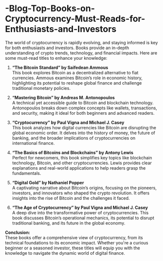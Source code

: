 # -Blog-Top-Books-on-Cryptocurrency-Must-Reads-for-Enthusiasts-and-Investors

The world of cryptocurrency is rapidly evolving, and staying informed is key for both enthusiasts and investors. Books provide an in-depth understanding of crypto trends, technology, and financial impacts. Here are some must-read titles to enhance your knowledge:

1. **“The Bitcoin Standard” by Saifedean Ammous**  
This book explores Bitcoin as a decentralized alternative to fiat currencies. Ammous examines Bitcoin’s role in economic history, highlighting its potential to reshape global finance and challenge traditional monetary policies.

2. **“Mastering Bitcoin” by Andreas M. Antonopoulos**  
A technical yet accessible guide to Bitcoin and blockchain technology. Antonopoulos breaks down complex concepts like wallets, transactions, and security, making it ideal for both beginners and advanced readers.

3. **“Cryptocurrency” by Paul Vigna and Michael J. Casey**  
This book analyzes how digital currencies like Bitcoin are disrupting the global economic order. It delves into the history of money, the future of banking, and the broader implications of cryptocurrencies on international finance.

4. **“The Basics of Bitcoins and Blockchains” by Antony Lewis**  
Perfect for newcomers, this book simplifies key topics like blockchain technology, Bitcoin, and other cryptocurrencies. Lewis provides clear explanations and real-world applications to help readers grasp the fundamentals.

5. **“Digital Gold” by Nathaniel Popper**  
A captivating narrative about Bitcoin’s origins, focusing on the pioneers, investors, and innovators who shaped the crypto revolution. It offers insights into the rise of Bitcoin and the challenges it faced.

6. **“The Age of Cryptocurrency” by Paul Vigna and Michael J. Casey**  
A deep dive into the transformative power of cryptocurrencies. This book discusses Bitcoin’s operational mechanics, its potential to disrupt traditional banking, and its future in the global economy.

**Conclusion:**  
These books offer a comprehensive view of cryptocurrency, from its technical foundations to its economic impact. Whether you're a curious beginner or a seasoned investor, these titles will equip you with the knowledge to navigate the dynamic world of digital finance.
